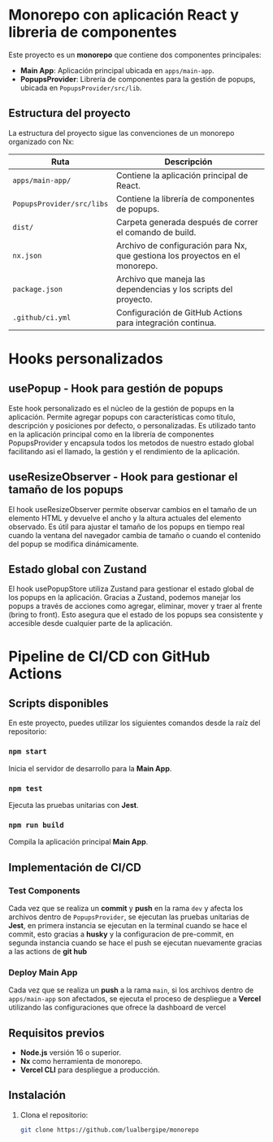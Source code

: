 # Monorepo con aplicación React y libreria de componentes

Este proyecto es un **monorepo** que contiene dos componentes principales:

- **Main App**: Aplicación principal ubicada en `apps/main-app`.
- **PopupsProvider**: Librería de componentes para la gestión de popups, ubicada en `PopupsProvider/src/lib`.

## Estructura del proyecto

La estructura del proyecto sigue las convenciones de un monorepo organizado con Nx:


| **Ruta**                | **Descripción**                                                                 |
|--------------------------|--------------------------------------------------------------------------------|
| `apps/main-app/`         | Contiene la aplicación principal de React.                                     |
| `PopupsProvider/src/libs`| Contiene la librería de componentes de popups.                                 |
| `dist/`                  | Carpeta generada después de correr el comando de build.                        |
| `nx.json`                | Archivo de configuración para Nx, que gestiona los proyectos en el monorepo.   |
| `package.json`           | Archivo que maneja las dependencias y los scripts del proyecto.                |
| `.github/ci.yml`         | Configuración de GitHub Actions para integración continua.                     |


# Hooks personalizados

## usePopup - Hook para gestión de popups
Este hook personalizado es el núcleo de la gestión de popups en la aplicación. Permite agregar popups con características como título, descripción y posiciones por defecto, o personalizadas. Es utilizado tanto en la aplicación principal como en la librería de componentes PopupsProvider y encapsula todos los metodos de nuestro estado global facilitando asi el llamado, la gestión y el rendimiento de la aplicación.

## useResizeObserver - Hook para gestionar el tamaño de los popups
El hook useResizeObserver permite observar cambios en el tamaño de un elemento HTML y devuelve el ancho y la altura actuales del elemento observado. Es útil para ajustar el tamaño de los popups en tiempo real cuando la ventana del navegador cambia de tamaño o cuando el contenido del popup se modifica dinámicamente.

## Estado global con Zustand
El hook usePopupStore utiliza Zustand para gestionar el estado global de los popups en la aplicación. Gracias a Zustand, podemos manejar los popups a través de acciones como agregar, eliminar, mover y traer al frente (bring to front). Esto asegura que el estado de los popups sea consistente y accesible desde cualquier parte de la aplicación.

# Pipeline de CI/CD con GitHub Actions

## Scripts disponibles

En este proyecto, puedes utilizar los siguientes comandos desde la raíz del repositorio:

### `npm start`
Inicia el servidor de desarrollo para la **Main App**.

### `npm test`
Ejecuta las pruebas unitarias con **Jest**.

### `npm run build`
Compila la aplicación principal **Main App**.


## Implementación de CI/CD

### Test Components
Cada vez que se realiza un **commit** y **push** en la rama `dev` y afecta los archivos dentro de `PopupsProvider`, se ejecutan las pruebas unitarias de **Jest**, en primera instancia se ejecutan en la terminal cuando se hace el commit, esto gracias a **husky** y la configuracion de pre-commit, en segunda instancia cuando se hace el push se ejecutan nuevamente gracias a las actions de **git hub**


### Deploy Main App
Cada vez que se realiza un **push** a la rama `main`, si los archivos dentro de `apps/main-app` son afectados, se ejecuta el proceso de despliegue a **Vercel** utilizando las configuraciones que ofrece la dashboard de vercel

## Requisitos previos

- **Node.js** versión 16 o superior.
- **Nx** como herramienta de monorepo.
- **Vercel CLI** para despliegue a producción.

## Instalación

1. Clona el repositorio:

   ```bash
   git clone https://github.com/lualbergipe/monorepo
